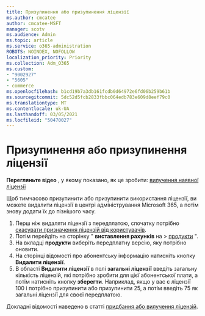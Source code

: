 ```yaml
---
title: Призупинення або призупинення ліцензії
ms.author: cmcatee
author: cmcatee-MSFT
manager: scotv
ms.audience: Admin
ms.topic: article
ms.service: o365-administration
ROBOTS: NOINDEX, NOFOLLOW
localization_priority: Priority
ms.collection: Adm_O365
ms.custom:
- "9002927"
- "5605"
- commerce
ms.openlocfilehash: b1cd19b7a3db161fcdb0d64972e6fd06b259b61b
ms.sourcegitcommit: 5dc52d5fcb2833fbbc064edb783e609d8eef79c0
ms.translationtype: MT
ms.contentlocale: uk-UA
ms.lasthandoff: 03/05/2021
ms.locfileid: "50470027"
---
```

# <a name="suspend-or-pause-licenses"></a>Призупинення або призупинення ліцензії

**Перегляньте відео** , у якому показано, як це зробити: [вилучення наявної ліцензії](https://go.microsoft.com/fwlink/p/?linkid=2154938)

Щоб тимчасово призупинити або призупинити використання ліцензії, ви можете видалити ліцензії в центрі адміністрування Microsoft 365, а потім знову додати їх до пізнішого часу.

1. Перш ніж видаляти ліцензії з передплатою, спочатку потрібно [скасувати призначення ліцензій від користувачів](https://docs.microsoft.com/microsoft-365/admin/manage/remove-licenses-from-users).
2. Потім перейдіть на сторінку " **виставлення рахунків** на  >  [продукти](https://go.microsoft.com/fwlink/p/?linkid=842054) ".
3. На вкладці **продукти** виберіть передплатну версію, яку потрібно оновити.
4. На сторінці відомості про абонентську інформацію натисніть кнопку **Видалити ліцензії**.
5. В області **Видалити ліцензії** в полі **загальні ліцензії** введіть загальну кількість ліцензій, які потрібно зробити для цієї абонентської плати, а потім натисніть кнопку **зберегти**. Наприклад, якщо у вас є ліцензії 100 і потрібно призупинити або призупинити 25, а потім введіть 75 як загальні ліцензії для своєї передплатою.

Докладні відомості наведено в статті [придбання або вилучення ліцензій](https://docs.microsoft.com/microsoft-365/commerce/licenses/buy-licenses).